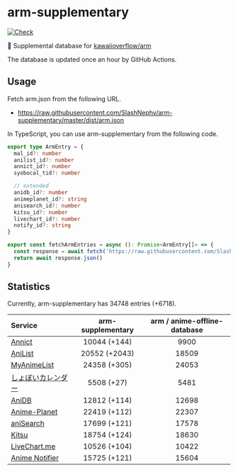# arm-supplementary

[![Check](https://github.com/SlashNephy/arm-supplementary/actions/workflows/check-node.yml/badge.svg)](https://github.com/SlashNephy/arm-supplementary/actions/workflows/check-node.yml)

💊 Supplemental database for [kawaiioverflow/arm](https://github.com/kawaiioverflow/arm)

The database is updated once an hour by GitHub Actions.

## Usage

Fetch arm.json from the following URL.

- https://raw.githubusercontent.com/SlashNephy/arm-supplementary/master/dist/arm.json

In TypeScript, you can use arm-supplementary from the following code.

```TypeScript
export type ArmEntry = {
  mal_id?: number
  anilist_id?: number
  annict_id?: number
  syobocal_tid?: number

  // extended
  anidb_id?: number
  animeplanet_id?: string
  anisearch_id?: number
  kitsu_id?: number
  livechart_id?: number
  notify_id?: string
}

export const fetchArmEntries = async (): Promise<ArmEntry[]> => {
  const response = await fetch('https://raw.githubusercontent.com/SlashNephy/arm-supplementary/master/dist/arm.json')
  return await response.json()
}
```

## Statistics

Currently, arm-supplementary has 34748 entries (+6718).

| Service                                     | arm-supplementary | arm / anime-offline-database |
| :------------------------------------------ | :---------------: | :--------------------------: |
| [Annict](https://annict.com)                |   10044 (+144)    |             9900             |
| [AniList](https://anilist.co)               |   20552 (+2043)   |            18509             |
| [MyAnimeList](https://myanimelist.net)      |   24358 (+305)    |            24053             |
| [しょぼいカレンダー](https://cal.syoboi.jp) |    5508 (+27)     |             5481             |
| [AniDB](https://anidb.net)                  |   12812 (+114)    |            12698             |
| [Anime-Planet](https://anime-planet.com)    |   22419 (+112)    |            22307             |
| [aniSearch](https://anisearch.com)          |   17699 (+121)    |            17578             |
| [Kitsu](https://kitsu.io)                   |   18754 (+124)    |            18630             |
| [LiveChart.me](https://livechart.me)        |   10526 (+104)    |            10422             |
| [Anime Notifier](https://notify.moe)        |   15725 (+121)    |            15604             |
